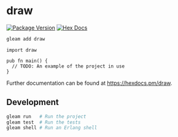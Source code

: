 # draw

[![Package Version](https://img.shields.io/hexpm/v/draw)](https://hex.pm/packages/draw)
[![Hex Docs](https://img.shields.io/badge/hex-docs-ffaff3)](https://hexdocs.pm/draw/)

```sh
gleam add draw
```
```gleam
import draw

pub fn main() {
  // TODO: An example of the project in use
}
```

Further documentation can be found at <https://hexdocs.pm/draw>.

## Development

```sh
gleam run   # Run the project
gleam test  # Run the tests
gleam shell # Run an Erlang shell
```
